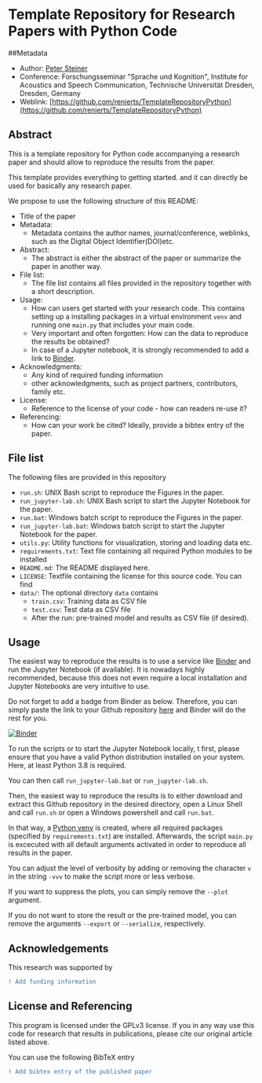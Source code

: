 # Template Repository for Research Papers with Python Code
##Metadata
- Author: [Peter Steiner](mailto:peter.steiner@tu-dresden.de)
- Conference: Forschungsseminar "Sprache und Kognition", 
Institute for Acoustics and Speech Communication, Technische Universität Dresden, 
Dresden, Germany
- Weblink: [https://github.com/renierts/TemplateRepositoryPython](https://github.com/renierts/TemplateRepositoryPython)

## Abstract
This is a template repository for Python code accompanying a research paper
and should allow to reproduce the results from the paper.

This template provides everything to getting started. and it can directly be used
for basically any research paper.

We propose to use the following structure of this README:
- Title of the paper
- Metadata:
    - Metadata contains the author names, journal/conference, weblinks, such as the 
Digital Object Identifier(DOI)etc.
- Abstract:
    - The abstract is either the abstract of the paper or summarize the paper in another
    way.
- File list:
    - The file list contains all files provided in the repository together with a 
    short description.
- Usage:
    - How can users get started with your research code. This contains setting up a 
    installing packages in a virtual environment `venv` and running one `main.py` that
    includes your main code. 
    - Very important and often forgotten: How can the data to reproduce the results be
    obtained?
    - In case of a Jupyter notebook, it is strongly recommended to add a link to 
    [Binder](https://mybinder.org/).
- Acknowledgments:
    - Any kind of required funding information 
    - other acknowledgments, such as project partners, contributors, family etc.
- License:
    - Reference to the license of your code - how can readers re-use it?
- Referencing:
    - How can your work be cited? Ideally, provide a bibtex entry of the paper.

## File list
The following files are provided in this repository
- `run.sh`: UNIX Bash script to reproduce the Figures in the paper.
- `run_jupyter-lab.sh`: UNIX Bash script to start the Jupyter Notebook for the paper.
- `run.bat`: Windows batch script to reproduce the Figures in the paper.
- `run_jupyter-lab.bat`: Windows batch script to start the Jupyter Notebook for the 
paper.
- `utils.py`: Utility functions for visualization, storing and loading data etc.
- `requirements.txt`: Text file containing all required Python modules to be installed
- `README.md`: The README displayed here.
- `LICENSE`: Textfile containing the license for this source code. You can find 
- `data/`: The optional directory `data` contains
    - `train.csv`: Training data as CSV file
    - `test.csv`: Test data as CSV file
    - After the run: pre-trained model and results as CSV file (if desired).

## Usage
The easiest way to reproduce the results is to use a service like 
[Binder](https://mybinder.org/) and run the Jupyter Notebook (if available). It is 
nowadays highly recommended, because this does not even require a local installation 
and Jupyter Notebooks are very intuitive to use.

Do not forget to add a badge from Binder as below. Therefore, you can simply paste the
link to your Github repository [here](https://mybinder.org/) and Binder will do the 
rest for you.

[![Binder](https://mybinder.org/badge_logo.svg)](https://mybinder.org/v2/gh/renierts/TemplateRepositoryPython/HEAD?labpath=Example-Notebook.ipynb)

To run the scripts or to start the Jupyter Notebook locally, t first, please ensure 
that you have a valid Python distribution installed on your system. Here, at least 
Python 3.8 is required.

You can then call `run_jupyter-lab.bat` or `run_jupyter-lab.sh`.

Then, the easiest way to reproduce the results is to either download and extract this 
Github repository in the desired directory, open a Linux Shell and call `run.sh` or open 
a Windows powershell and call `run.bat`. 

In that way, a [Python venv](https://docs.python.org/3/library/venv.html) is created, 
where all required packages (specified by `requirements.txt`) are installed. 
Afterwards, the script `main.py` is excecuted with all default arguments activated in 
order to reproduce all results in the paper.

You can adjust the level of verbosity by adding or removing the character `v` in the 
string `-vvv` to make the script more or less verbose.

If you want to suppress the plots, you can simply remove the `--plot` argument.

If you do not want to store the result or the pre-trained model, you can remove the 
arguments `--export` or `--serialize`, respectively.


## Acknowledgements
This research was supported by
```diff
! Add funding information
```


## License and Referencing
This program is licensed under the GPLv3 license. If you in any way use this
code for research that results in publications, please cite our original
article listed above.

You can use the following BibTeX entry
```diff
! Add bibtex entry of the published paper
```
